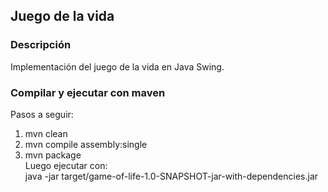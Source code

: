 ## Juego de la vida

### Descripción
Implementación del juego de la vida en Java Swing.

### Compilar y ejecutar con maven
Pasos a seguir:  
1. mvn clean
2. mvn compile assembly:single
3. mvn package  
Luego ejecutar con:  
java -jar target/game-of-life-1.0-SNAPSHOT-jar-with-dependencies.jar
